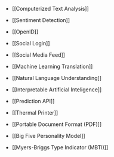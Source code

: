 - [[Computerized Text Analysis]]
- [[Sentiment Detection]]
- [[OpenID]]
- [[Social Login]]
- [[Social Media Feed]]
- [[Machine Learning Translation]]
- [[Natural Language Understanding]]
- [[Interpretable Artificial Inteligence]]

- [[Prediction API]]

- [[Thermal Printer]]
- [[Portable Document Format (PDF)]]

- [[Big Five Personality Model]]
- [[Myers-Briggs Type Indicator (MBTI)]]

